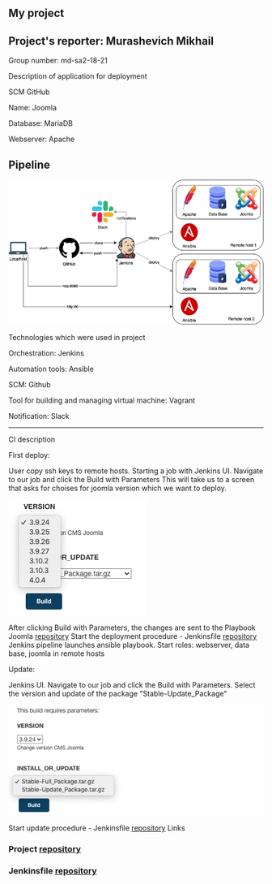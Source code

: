 ## My project

## Project's reporter: Murashevich Mikhail

Group number: md-sa2-18-21

Description of application for deployment

SCM GitHub

Name: Joomla

Database: MariaDB

Webserver: Apache


## Pipeline
![Image](pic/pipeline.png)


Technologies which were used in project

Orchestration: Jenkins

Automation tools: Ansible

SCM: Github

Tool for building and managing virtual machine: Vagrant

Notification: Slack


---

CI description

First deploy: 

User copy ssh keys to remote hosts. 
Starting a job with Jenkins UI. Navigate to our job and click the Build with Parameters
This will take us to a screen that asks for choises for joomla version which we want to deploy.

![Image](pic/11111.png)

After clicking Build with Parameters, the changes are sent to the Playbook Joomla [repository](https://github.com/mikevoice/project)
Start the deployment procedure - Jenkinsfile [repository](https://github.com/mikevoice/pipe) Jenkins pipeline launches ansible playbook. Start roles: webserver, data base, joomla in remote hosts 
    
Update:

Jenkins UI. Navigate to our job and click the Build with Parameters. Select the version and update of the package "Stable-Update_Package"

![Image](pic/22222.png)

Start update procedure - Jenkinsfile [repository](https://github.com/mikevoice/pipe)
Links

### Project [repository](https://github.com/mikevoice/project)
### Jenkinsfile [repository](https://github.com/mikevoice/pipe)
